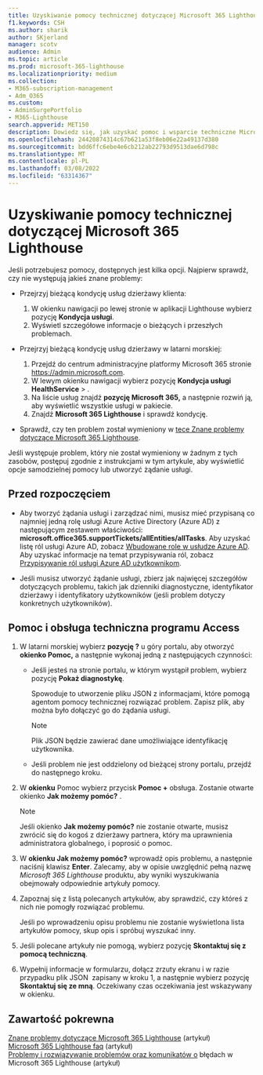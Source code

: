 ```yaml
---
title: Uzyskiwanie pomocy technicznej dotyczącej Microsoft 365 Lighthouse
f1.keywords: CSH
ms.author: sharik
author: SKjerland
manager: scotv
audience: Admin
ms.topic: article
ms.prod: microsoft-365-lighthouse
ms.localizationpriority: medium
ms.collection:
- M365-subscription-management
- Adm_O365
ms.custom:
- AdminSurgePortfolio
- M365-Lighthouse
search.appverid: MET150
description: Dowiedz się, jak uzyskać pomoc i wsparcie techniczne Microsoft 365 Lighthouse, aby uzyskać pomoc techniczną dla dostawców usług zarządzanych (MSP, Managed Service Providers).
ms.openlocfilehash: 24420874314c67b621a53f8eb06e22a49137d380
ms.sourcegitcommit: bdd6ffc6ebe4e6cb212ab22793d9513dae6d798c
ms.translationtype: MT
ms.contentlocale: pl-PL
ms.lasthandoff: 03/08/2022
ms.locfileid: "63314367"
---
```

# <a name="get-help-and-support-for-microsoft-365-lighthouse"></a>Uzyskiwanie pomocy technicznej dotyczącej Microsoft 365 Lighthouse 

Jeśli potrzebujesz pomocy, dostępnych jest kilka opcji. Najpierw sprawdź, czy nie występują jakieś znane problemy:

- Przejrzyj bieżącą kondycję usług dzierżawy klienta:

    1. W okienku nawigacji po lewej stronie w aplikacji Lighthouse wybierz pozycję **Kondycja usługi**. 
    2. Wyświetl szczegółowe informacje o bieżących i przeszłych problemach.

- Przejrzyj bieżącą kondycję usług dzierżawy w latarni morskiej:

    1. Przejdź do centrum administracyjne platformy Microsoft 365 stronie <a href="https://go.microsoft.com/fwlink/p/?linkid=2024339" target="_blank">https://admin.microsoft.com</a>.
    2. W lewym okienku nawigacji wybierz pozycję **Kondycja usługi HealthService** > .
    3. Na liście usług znajdź **pozycję Microsoft 365,** a następnie rozwiń ją, aby wyświetlić wszystkie usługi w pakiecie.
    4. Znajdź **Microsoft 365 Lighthouse** i sprawdź kondycję.

- Sprawdź, czy ten problem został wymieniony w [tece Znane problemy dotyczące Microsoft 365 Lighthouse](/office365/troubleshoot/microsoft-365-lighthouse/lighthouse-known-issues).

Jeśli występuje problem, który nie został wymieniony w żadnym z tych zasobów, postępuj zgodnie z instrukcjami w tym artykule, aby wyświetlić opcje samodzielnej pomocy lub utworzyć żądanie usługi.

## <a name="before-you-begin"></a>Przed rozpoczęciem

- Aby tworzyć żądania usługi i zarządzać nimi, musisz mieć przypisaną co najmniej jedną rolę usługi Azure Active Directory (Azure AD) z następującym zestawem właściwości: **microsoft.office365.supportTickets/allEntities/allTasks**. Aby uzyskać listę ról usługi Azure AD, zobacz [Wbudowane role w usłudze Azure AD](/azure/active-directory/roles/permissions-reference). Aby uzyskać informacje na temat przypisywania ról, zobacz [Przypisywanie ról usługi Azure AD użytkownikom](/azure/active-directory/roles/manage-roles-portal).

- Jeśli musisz utworzyć żądanie usługi, zbierz jak najwięcej szczegółów dotyczących problemu, takich jak dzienniki diagnostyczne, identyfikator dzierżawy i identyfikatory użytkowników (jeśli problem dotyczy konkretnych użytkowników).

## <a name="access-help-and-support"></a>Pomoc i obsługa techniczna programu Access

1.  W latarni morskiej wybierz **pozycję ?** u góry portalu, aby otworzyć **okienko Pomoc,** a następnie wykonaj jedną z następujących czynności:
    
    -  Jeśli jesteś na stronie portalu, w którym wystąpił problem, wybierz pozycję **Pokaż diagnostykę**.

        Spowoduje to utworzenie pliku JSON z informacjami, które pomogą agentom pomocy technicznej rozwiązać problem. Zapisz plik, aby można było dołączyć go do żądania usługi.

        > [!NOTE]
        > Plik JSON będzie zawierać dane umożliwiające identyfikację użytkownika.

    -  Jeśli problem nie jest oddzielony od bieżącej strony portalu, przejdź do następnego kroku.

2.  W **okienku** Pomoc wybierz przycisk **Pomoc +** obsługa. Zostanie otwarte okienko **Jak możemy pomóc?** .

    > [!NOTE]
    > Jeśli okienko **Jak możemy pomóc?** nie zostanie otwarte, musisz zwrócić się do kogoś z dzierżawy partnera, który ma uprawnienia administratora globalnego, i poprosić o pomoc.

3.  W **okienku Jak możemy pomóc?** wprowadź opis problemu, a następnie naciśnij klawisz **Enter**. Zalecamy, aby w opisie uwzględnić pełną nazwę *Microsoft 365 Lighthouse* produktu, aby wyniki wyszukiwania obejmowały odpowiednie artykuły pomocy.

4.  Zapoznaj się z listą polecanych artykułów, aby sprawdzić, czy któreś z nich nie pomogły rozwiązać problemu.

    Jeśli po wprowadzeniu opisu problemu nie zostanie wyświetlona lista artykułów pomocy, skup opis i spróbuj wyszukać inny.

5.  Jeśli polecane artykuły nie pomogą, wybierz pozycję **Skontaktuj się z pomocą techniczną**.

6.  Wypełnij informacje w formularzu, dołącz zrzuty ekranu i w razie przypadku plik JSON&nbsp; zapisany w kroku 1, a następnie wybierz pozycję **Skontaktuj się ze mną**. Oczekiwany czas oczekiwania jest wskazywany w okienku.

## <a name="related-content"></a>Zawartość pokrewna

[Znane problemy dotyczące Microsoft 365 Lighthouse](m365-lighthouse-known-issues.md) (artykuł)\
[Microsoft 365 Lighthouse faq](m365-lighthouse-faq.yml) (artykuł)\
[Problemy i rozwiązywanie problemów oraz komunikatów o](m365-lighthouse-troubleshoot.md) błędach w Microsoft 365 Lighthouse (artykuł)